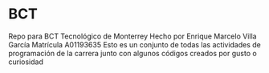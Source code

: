 # BCT
Repo para BCT Tecnológico de Monterrey
Hecho por Enrique Marcelo Villa García
Matrícula A01193635
Esto es un conjunto de todas las actividades de programación de la carrera junto con algunos códigos creados por gusto o curiosidad
